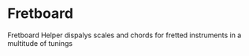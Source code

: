 # Fretboard
Fretboard Helper dispalys scales and chords for fretted instruments in a multitude of tunings
